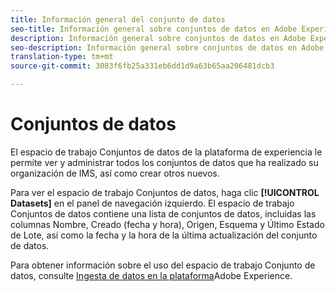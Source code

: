 ```yaml
---
title: Información general del conjunto de datos
seo-title: Información general sobre conjuntos de datos en Adobe Experience Platform
description: Información general sobre conjuntos de datos en Adobe Experience Platform
seo-description: Información general sobre conjuntos de datos en Adobe Experience Platform
translation-type: tm+mt
source-git-commit: 3083f6fb25a331eb6dd1d9a63b65aa206481dcb3

---
```



# Conjuntos de datos

El espacio de trabajo Conjuntos de datos de la plataforma de experiencia le permite ver y administrar todos los conjuntos de datos que ha realizado su organización de IMS, así como crear otros nuevos.

Para ver el espacio de trabajo Conjuntos de datos, haga clic **[!UICONTROL Datasets]** en el panel de navegación izquierdo. El espacio de trabajo Conjuntos de datos contiene una lista de conjuntos de datos, incluidas las columnas Nombre, Creado (fecha y hora), Origen, Esquema y Último Estado de Lote, así como la fecha y la hora de la última actualización del conjunto de datos.

Para obtener información sobre el uso del espacio de trabajo Conjunto de datos, consulte [Ingesta de datos en la plataforma](https://www.adobe.io/apis/experienceplatform/home/tutorials/alltutorials.html#!api-specification/markdown/narrative/tutorials/data_ingestion_tutorial/data_ingestion_tutorial.md)Adobe Experience.
